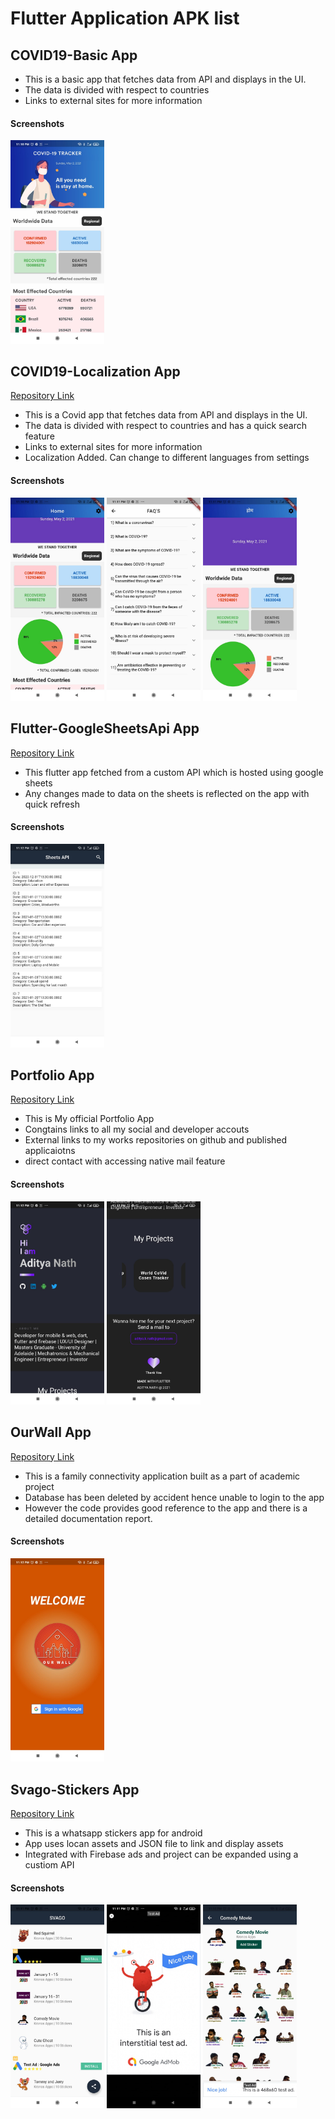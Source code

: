 # Flutter Application APK list

## COVID19-Basic App
- This is a basic app that fetches data from API and displays in the UI.
- The data is divided with respect to countries
- Links to external sites for more information
#### Screenshots

<img src="images/covid-app.jpeg" width=150>


## COVID19-Localization App
[Repository Link](https://github.com/kronosking007/Covid-19-Tracker-World-Data-)
- This is a Covid app that fetches data from API and displays in the UI.
- The data is divided with respect to countries and has a quick search feature
- Links to external sites for more information
- Localization Added. Can change to different languages from settings
#### Screenshots
<img src="images/covid-hindi.jpeg" width=150> <img src="images/covidfaq.jpeg" width=150> <img src="images/covid-local.jpeg" width=150>



## Flutter-GoogleSheetsApi App
[Repository Link](https://github.com/kronosking007/Flutter-GoolgeSheetsAPI)
- This flutter app fetched from a custom API which is hosted using google sheets
- Any changes made to data on the sheets is reflected on the app with quick refresh
#### Screenshots
<img src="images/sheetsapi.jpeg" width=150>


## Portfolio App
[Repository Link](https://github.com/kronosking007/Portfolio-wapp)
- This is My official Portfolio App
- Congtains links to all my social and developer accouts
- External links to my works repositories on github and published applicaiotns
- direct contact with accessing native mail feature
#### Screenshots
<img src="images/profile2.jpeg" width=150> <img src="images/profile1.jpeg" width=150>


## OurWall App
[Repository Link](https://github.com/kronosking007/OurWall-Academic-Project)
- This is a family connectivity application built as a part of academic project
- Database has been deleted by accident hence unable to login to the app
- However the code provides good reference to the app and there is a detailed documentation report.
#### Screenshots
<img src="images/ourwall.jpeg" width=150>


## Svago-Stickers App
[Repository Link](https://github.com/kronosking007/svago-template)
- This is a whatsapp stickers app for android 
- App uses locan assets and JSON file to link and display assets
- Integrated with Firebase ads and project can be expanded using a custiom API
#### Screenshots
<img src="images/stickers1.jpeg" width=150> <img src="images/stickersadd.jpeg" width=150> <img src="images/stickers3.jpeg" width=150>


